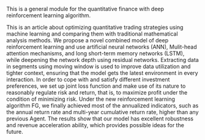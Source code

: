 This is a general module for the quantitative finance with deep reinforcement learning algorithm.

This is an article about optimizing quantitative trading strategies using machine learning and comparing them with traditional mathematical analysis methods. 
We propose a novel combined model of deep reinforcement learning and use artificial neural networks (ANN), Mulit-head attention mechanisms, and long short-term memory networks (LSTM), 
while deepening the network depth using residual networks. Extracting data in segments using moving window is used to improve data utilization and tighter context, ensuring that the model gets the latest environment in every interaction.
In order to cope with and satisfy different investment preferences, we set up joint loss function and make use of its nature to reasonably regulate risk and return, that is, to maximize profit under the condition of minimizing risk.
Under the new reinforcement learning algorithm FG, we finally achieved most of the annualized indicators, such as the annual return rate and multi-year cumulative return rate, higher than any previous Agent. 
The results show that our model has excellent robustness and revenue acceleration ability, which provides possible ideas for the future.
